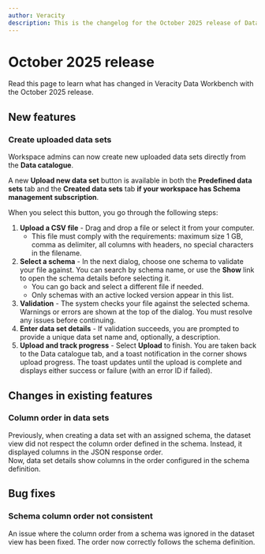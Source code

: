 ```yaml
---
author: Veracity
description: This is the changelog for the October 2025 release of Data Workbench.
---
```


# October 2025 release
Read this page to learn what has changed in Veracity Data Workbench with the October 2025 release.

## New features

### Create uploaded data sets
Workspace admins can now create new uploaded data sets directly from the **Data catalogue**.  

A new **Upload new data set** button is available in both the **Predefined data sets** tab and the **Created data sets** tab **if your workspace has Schema management subscription**.

When you select this button, you go through the following steps:
1. **Upload a CSV file** - Drag and drop a file or select it from your computer. 
	- This file must comply with the requirements: maximum size 1 GB, comma as delimiter, all columns with headers, no special characters in the filename.  
2. **Select a schema** - In the next dialog, choose one schema to validate your file against. You can search by schema name, or use the **Show** link to open the schema details before selecting it.  
   - You can go back and select a different file if needed.  
   - Only schemas with an active locked version appear in this list.  
3. **Validation** - The system checks your file against the selected schema. Warnings or errors are shown at the top of the dialog. You must resolve any issues before continuing.  
4. **Enter data set details** - If validation succeeds, you are prompted to provide a unique data set name and, optionally, a description.  
5. **Upload and track progress** - Select **Upload** to finish. You are taken back to the Data catalogue tab, and a toast notification in the corner shows upload progress. The toast updates until the upload is complete and displays either success or failure (with an error ID if failed).  

## Changes in existing features

### Column order in data sets
Previously, when creating a data set with an assigned schema, the dataset view did not respect the column order defined in the schema. Instead, it displayed columns in the JSON response order.  
Now, data set details show columns in the order configured in the schema definition.

## Bug fixes

### Schema column order not consistent
An issue where the column order from a schema was ignored in the dataset view has been fixed. The order now correctly follows the schema definition.